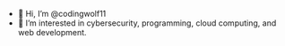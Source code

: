 - 👋 Hi, I’m @codingwolf11
- 👀 I’m interested in cybersecurity, programming, cloud computing, and web development.


